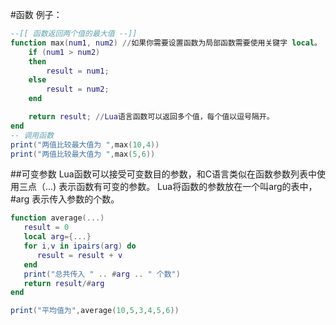 #函数
例子：

```lua
--[[ 函数返回两个值的最大值 --]] 
function max(num1, num2) //如果你需要设置函数为局部函数需要使用关键字 local。
    if (num1 > num2) 
    then 
        result = num1; 
    else 
        result = num2; 
    end 

    return result; //Lua语言函数可以返回多个值，每个值以逗号隔开。
end 
-- 调用函数 
print("两值比较最大值为 ",max(10,4))
print("两值比较最大值为 ",max(5,6))

```
##可变参数
Lua函数可以接受可变数目的参数，和C语言类似在函数参数列表中使用三点（...) 表示函数有可变的参数。
Lua将函数的参数放在一个叫arg的表中，#arg 表示传入参数的个数。

```lua
function average(...)
   result = 0
   local arg={...}
   for i,v in ipairs(arg) do
      result = result + v
   end
   print("总共传入 " .. #arg .. " 个数")
   return result/#arg
end

print("平均值为",average(10,5,3,4,5,6))
```